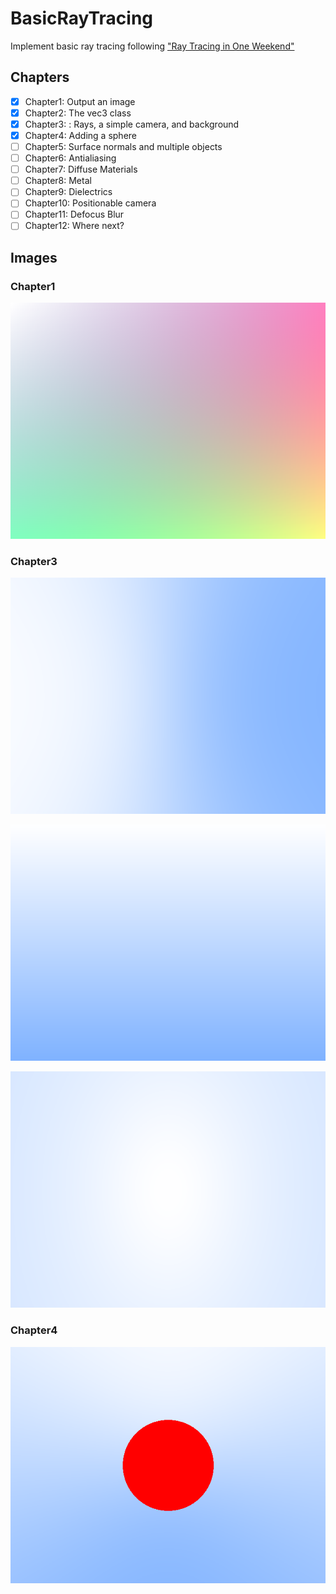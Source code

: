 # BasicRayTracing

Implement basic ray tracing following ["Ray Tracing in One Weekend"](https://github.com/RayTracing/raytracinginoneweekend)

## Chapters

- [x] Chapter1: Output an image
- [x] Chapter2: The vec3 class
- [x] Chapter3: : Rays, a simple camera, and background
- [x] Chapter4: Adding a sphere
- [ ] Chapter5: Surface normals and multiple objects
- [ ] Chapter6: Antialiasing
- [ ] Chapter7: Diffuse Materials
- [ ] Chapter8: Metal
- [ ] Chapter9: Dielectrics
- [ ] Chapter10: Positionable camera
- [ ] Chapter11: Defocus Blur
- [ ] Chapter12: Where next?

## Images

### Chapter1

![Chapter1](images/ch1.png)

### Chapter3

![Chapter3 X](images/ch3-X-axis-linear-blue.png)

![Chapter3 Y](images/ch3-Y-axis-linear-blue.png)

![Chapter3 Z](images/ch3-Z-axis-linear-blue.png)

### Chapter4

![Chapter4](images/ch4.png)
